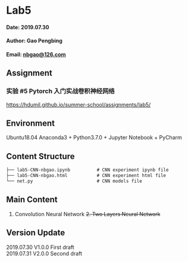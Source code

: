 # Lab5
#### Date: 2019.07.30
#### Author: Gao Pengbing
#### Email: nbgao@126.com

## Assignment
### 实验 #5 Pytorch 入门实战卷积神经网络  
https://hdumil.github.io/summer-school/assignments/lab5/

## Environment
Ubuntu18.04
Anaconda3 + Python3.7.0 + Jupyter Notebook + PyCharm

## Content Structure    
```html
├── lab5-CNN-nbgao.ipynb          # CNN experiment ipynb file
├── lab5-CNN-nbgao.html           # CNN experiment html file
└── net.py      			      # CNN models file
```

##  Main Content
1. Convolution Neural Network
~~2. Two Layers Neural Network~~

## Version Update
2019.07.30  V1.0.0 First draft  
2019.07.31  V2.0.0 Second draft






